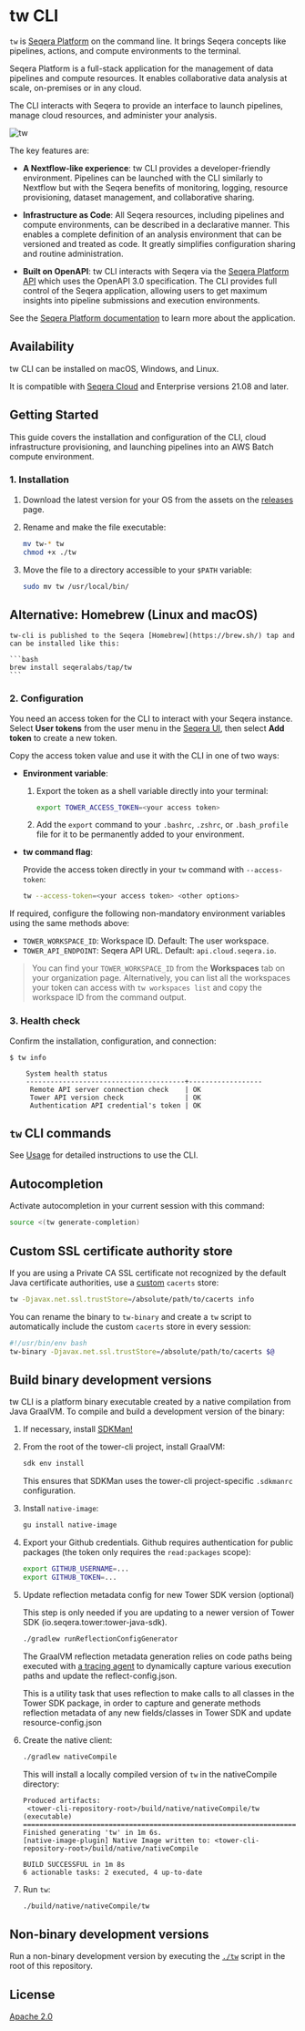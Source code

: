# tw CLI

`tw` is [Seqera Platform](https://cloud.seqera.io/) on the command line. It brings Seqera concepts like pipelines, actions, and compute environments to the terminal.

Seqera Platform is a full-stack application for the management of data pipelines and compute resources. It enables collaborative data analysis at scale, on-premises or in any cloud.

The CLI interacts with Seqera to provide an interface to launch pipelines, manage cloud resources, and administer your analysis.

![tw](assets/img/tw-screenshot.png)

The key features are:

- **A Nextflow-like experience**: tw CLI provides a developer-friendly environment. Pipelines can be launched with the CLI similarly to Nextflow but with the Seqera benefits of monitoring, logging, resource provisioning, dataset management, and collaborative sharing.

- **Infrastructure as Code**: All Seqera resources, including pipelines and compute environments, can be described in a declarative manner. This enables a complete definition of an analysis environment that can be versioned and treated as code. It greatly simplifies configuration sharing and routine administration.

- **Built on OpenAPI**: tw CLI interacts with Seqera via the [Seqera Platform API](https://cloud.seqera.io/openapi/index.html) which uses the OpenAPI 3.0 specification. The CLI provides full control of the Seqera application, allowing users to get maximum insights into pipeline submissions and execution environments.

See the [Seqera Platform documentation](https://docs.seqera.io/platform/latest) to learn more about the application.

## Availability

tw CLI can be installed on macOS, Windows, and Linux.

It is compatible with [Seqera Cloud](https://cloud.seqera.io/) and Enterprise versions 21.08 and later.

## Getting Started

This guide covers the installation and configuration of the CLI, cloud infrastructure provisioning, and launching pipelines into an AWS Batch compute environment.

### 1. Installation

1. Download the latest version for your OS from the assets on the [releases](https://github.com/seqeralabs/tower-cli/releases) page.

2. Rename and make the file executable:

    ```bash
    mv tw-* tw
    chmod +x ./tw
    ```

3. Move the file to a directory accessible to your `$PATH` variable:

    ```bash
    sudo mv tw /usr/local/bin/
    ```

## Alternative: Homebrew (Linux and macOS)

    tw-cli is published to the Seqera [Homebrew](https://brew.sh/) tap and can be installed like this: 

    ```bash
    brew install seqeralabs/tap/tw
    ```

### 2. Configuration

You need an access token for the CLI to interact with your Seqera instance. Select **User tokens** from the user menu in the [Seqera UI](https://cloud.seqera.io), then select **Add token** to create a new token.

Copy the access token value and use it with the CLI in one of two ways:

- **Environment variable**:

    1. Export the token as a shell variable directly into your terminal:

        ```bash
        export TOWER_ACCESS_TOKEN=<your access token>
        ```

    2. Add the `export` command to your `.bashrc`, `.zshrc`, or `.bash_profile` file for it to be permanently added to your environment.

- **tw command flag**:

    Provide the access token directly in your `tw` command with `--access-token`:

    ```bash
    tw --access-token=<your access token> <other options>
    ```

If required, configure the following non-mandatory environment variables using the same methods above:

- `TOWER_WORKSPACE_ID`: Workspace ID. Default: The user workspace.
- `TOWER_API_ENDPOINT`: Seqera API URL. Default: `api.cloud.seqera.io`.

> You can find your `TOWER_WORKSPACE_ID` from the **Workspaces** tab on your organization page. Alternatively, you can list all the workspaces your token can access with `tw workspaces list` and copy the workspace ID from the command output.

### 3. Health check

Confirm the installation, configuration, and connection:

```console
$ tw info

    System health status
    ---------------------------------------+------------------
     Remote API server connection check    | OK
     Tower API version check               | OK
     Authentication API credential's token | OK
```

## `tw` CLI commands

See [Usage](./USAGE.md) for detailed instructions to use the CLI.

## Autocompletion

Activate autocompletion in your current session with this command:

```bash
source <(tw generate-completion)
```

## Custom SSL certificate authority store

If you are using a Private CA SSL certificate not recognized by the default Java certificate authorities, use a [custom](https://www.baeldung.com/jvm-certificate-store-errors) `cacerts` store:

```bash
tw -Djavax.net.ssl.trustStore=/absolute/path/to/cacerts info
```

You can rename the binary to `tw-binary` and create a `tw` script to automatically include the custom `cacerts` store in every session:

```bash
#!/usr/bin/env bash
tw-binary -Djavax.net.ssl.trustStore=/absolute/path/to/cacerts $@
```

## Build binary development versions

tw CLI is a platform binary executable created by a native compilation from Java GraalVM. To compile and build a development version of the binary:

1. If necessary, install [SDKMan!](https://sdkman.io/)

1. From the root of the tower-cli project, install GraalVM:

    ```bash
    sdk env install
    ```

    This ensures that SDKMan uses the tower-cli project-specific `.sdkmanrc` configuration.

1. Install `native-image`:

    ```bash
    gu install native-image
    ```

1. Export your Github credentials. Github requires authentication for public packages (the token only requires the `read:packages` scope):

    ```bash
    export GITHUB_USERNAME=...
    export GITHUB_TOKEN=...
    ```

1. Update reflection metadata config for new Tower SDK version (optional)

    This step is only needed if you are updating to a newer version of Tower SDK (io.seqera.tower:tower-java-sdk).

    ```bash
    ./gradlew runReflectionConfigGenerator
    ```

    The GraalVM reflection metadata generation relies on code paths being executed with [a tracing agent](https://www.graalvm.org/jdk21/reference-manual/native-image/metadata/AutomaticMetadataCollection/#tracing-agent) to dynamically capture various execution paths and update the reflect-config.json.

    This is a utility task that uses reflection to make calls to all classes in the Tower SDK package,
    in order to capture and generate methods reflection metadata of any new fields/classes in Tower SDK and update resource-config.json

1. Create the native client:

    ```bash
    ./gradlew nativeCompile
    ```

    This will install a locally compiled version of `tw` in the nativeCompile directory:

    ```console
    Produced artifacts:
     <tower-cli-repository-root>/build/native/nativeCompile/tw (executable)
    ========================================================================================================================
    Finished generating 'tw' in 1m 6s.
    [native-image-plugin] Native Image written to: <tower-cli-repository-root>/build/native/nativeCompile
    
    BUILD SUCCESSFUL in 1m 8s
    6 actionable tasks: 2 executed, 4 up-to-date
    ```

1. Run `tw`:

    ```bash
    ./build/native/nativeCompile/tw
    ```

## Non-binary development versions

Run a non-binary development version by executing the [`./tw`](tw) script in the root of this repository.

## License

[Apache 2.0](https://github.com/seqeralabs/tower-cli/blob/master/LICENSE.txt)
